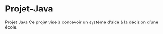 # Projet-Java
Projet Java
Ce projet vise à concevoir un système d’aide à la décision d’une école.
